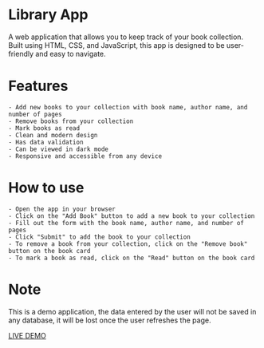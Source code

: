 # Library App

A web application that allows you to keep track of your book collection. Built using HTML, CSS, and JavaScript, this app is designed to be user-friendly and easy to navigate.

# Features

    - Add new books to your collection with book name, author name, and number of pages
    - Remove books from your collection
    - Mark books as read
    - Clean and modern design
    - Has data validation
    - Can be viewed in dark mode
    - Responsive and accessible from any device

# How to use

    - Open the app in your browser
    - Click on the "Add Book" button to add a new book to your collection
    - Fill out the form with the book name, author name, and number of pages
    - Click "Submit" to add the book to your collection
    - To remove a book from your collection, click on the "Remove book" button on the book card
    - To mark a book as read, click on the "Read" button on the book card

# Note

This is a demo application, the data entered by the user will not be saved in any database, it will be lost once the user refreshes the page.

[LIVE DEMO](https://isaaxh.github.io/library)

